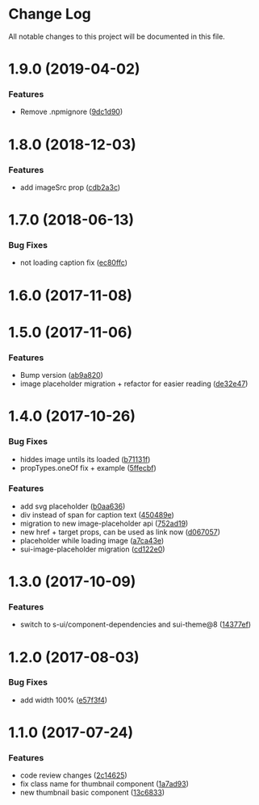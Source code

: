 # Change Log

All notable changes to this project will be documented in this file.

<a name="1.9.0"></a>
# 1.9.0 (2019-04-02)


### Features

* Remove .npmignore ([9dc1d90](https://github.com/SUI-Components/schibsted-spain-components/commit/9dc1d90))



<a name="1.8.0"></a>
# 1.8.0 (2018-12-03)


### Features

* add imageSrc prop ([cdb2a3c](https://github.com/SUI-Components/schibsted-spain-components/commit/cdb2a3c))



<a name="1.7.0"></a>
# 1.7.0 (2018-06-13)


### Bug Fixes

* not loading caption fix ([ec80ffc](https://github.com/SUI-Components/schibsted-spain-components/commit/ec80ffc))



<a name="1.6.0"></a>
# 1.6.0 (2017-11-08)



<a name="1.5.0"></a>
# 1.5.0 (2017-11-06)


### Features

* Bump version ([ab9a820](https://github.com/SUI-Components/schibsted-spain-components/commit/ab9a820))
* image placeholder migration + refactor for easier reading ([de32e47](https://github.com/SUI-Components/schibsted-spain-components/commit/de32e47))



<a name="1.4.0"></a>
# 1.4.0 (2017-10-26)


### Bug Fixes

* hiddes image untils its loaded ([b71131f](https://github.com/SUI-Components/schibsted-spain-components/commit/b71131f))
* propTypes.oneOf fix + example ([5ffecbf](https://github.com/SUI-Components/schibsted-spain-components/commit/5ffecbf))


### Features

* add svg placeholder ([b0aa636](https://github.com/SUI-Components/schibsted-spain-components/commit/b0aa636))
* div instead of span for caption text ([450489e](https://github.com/SUI-Components/schibsted-spain-components/commit/450489e))
* migration to new image-placeholder api ([752ad19](https://github.com/SUI-Components/schibsted-spain-components/commit/752ad19))
* new href + target props, can be used as link now ([d067057](https://github.com/SUI-Components/schibsted-spain-components/commit/d067057))
* placeholder while loading image ([a7ca43e](https://github.com/SUI-Components/schibsted-spain-components/commit/a7ca43e))
* sui-image-placeholder migration ([cd122e0](https://github.com/SUI-Components/schibsted-spain-components/commit/cd122e0))



<a name="1.3.0"></a>
# 1.3.0 (2017-10-09)


### Features

* switch to s-ui/component-dependencies and sui-theme@8 ([14377ef](https://github.com/SUI-Components/schibsted-spain-components/commit/14377ef))



<a name="1.2.0"></a>
# 1.2.0 (2017-08-03)


### Bug Fixes

* add width 100% ([e57f3f4](https://github.com/SUI-Components/schibsted-spain-components/commit/e57f3f4))



<a name="1.1.0"></a>
# 1.1.0 (2017-07-24)


### Features

* code review changes ([2c14625](https://github.com/SUI-Components/schibsted-spain-components/commit/2c14625))
* fix class name for thumbnail component ([1a7ad93](https://github.com/SUI-Components/schibsted-spain-components/commit/1a7ad93))
* new thumbnail basic component ([13c6833](https://github.com/SUI-Components/schibsted-spain-components/commit/13c6833))



